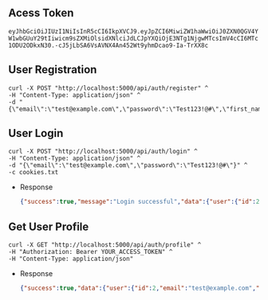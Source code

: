 ## Acess Token
``eyJhbGciOiJIUzI1NiIsInR5cCI6IkpXVCJ9.eyJpZCI6MiwiZW1haWwiOiJ0ZXN0QGV4YW1wbGUuY29tIiwicm9sZXMiOlsidXNlciJdLCJpYXQiOjE3NTg1NjgwMTcsImV4cCI6MTc1ODU2ODkxN30.-cJ5jLbSA6VsAVNX4An452Wt9yhmDcao9-Ia-TrXX8c``
## User Registration
```
curl -X POST "http://localhost:5000/api/auth/register" ^
-H "Content-Type: application/json" ^
-d "{\"email\":\"test@example.com\",\"password\":\"Test123!@#\",\"first_name\":\"John\",\"last_name\":\"Doe\",\"phone\":\"234567890\"}"
```
## User Login
```
curl -X POST "http://localhost:5000/api/auth/login" ^
-H "Content-Type: application/json" ^
-d "{\"email\":\"test@example.com\",\"password\":\"Test123!@#\"}" ^
-c cookies.txt
```

- Response
    ```json
    {"success":true,"message":"Login successful","data":{"user":{"id":2,"email":"test@example.com","first_name":"John","last_name":"Doe","phone":"234567890","address":null,"city":null,"state":null,"zip_code":null,"date_of_birth":null,"profile_image":null,"email_verified":false,"phone_verified":false,"is_active":true,"last_login":"2025-09-22T19:14:07.491Z","createdAt":"2025-09-22T19:06:57.000Z","updatedAt":"2025-09-22T19:14:07.491Z","deletedAt":null,"roles":["user"]},"access_token":"eyJhbGciOiJIUzI1NiIsInR5cCI6IkpXVCJ9.eyJpZCI6MiwiZW1haWwiOiJ0ZXN0QGV4YW1wbGUuY29tIiwicm9sZXMiOlsidXNlciJdLCJpYXQiOjE3NTg1Njg0NDcsImV4cCI6MTc1ODU2OTM0N30.WKMFiC24btDuNow4m3bebqiPrNkdrkuF1TPO9jv1gis","expires_in":900,"token_type":"Bearer"}}
    ```
## Get User Profile
```
curl -X GET "http://localhost:5000/api/auth/profile" ^
-H "Authorization: Bearer YOUR_ACCESS_TOKEN" ^
-H "Content-Type: application/json"

```

- Response
    ```json
    {"success":true,"data":{"user":{"id":2,"email":"test@example.com","first_name":"John","last_name":"Doe","phone":"234567890","address":null,"city":null,"state":null,"zip_code":null,"date_of_birth":null,"profile_image":null,"email_verified":false,"phone_verified":false,"is_active":true,"last_login":"2025-09-22T19:14:07.000Z","createdAt":"2025-09-22T19:06:57.000Z","updatedAt":"2025-09-22T19:14:07.000Z","deletedAt":null,"roles":["user"]}}}
    ```